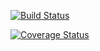 [![Build Status](https://travis-ci.org/veviego/cs207test.svg?branch=master)](https://travis-ci.org/veviego/cs207test)

[![Coverage Status](https://coveralls.io/repos/github/veviego/cs207test/badge.svg)](https://coveralls.io/github/veviego/cs207test)


